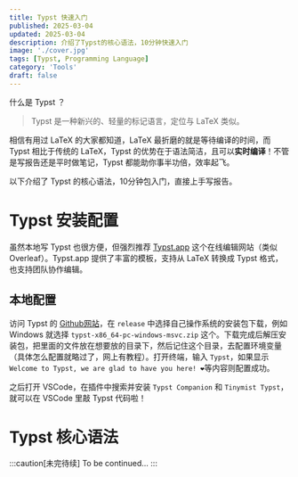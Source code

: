 ```yaml
---
title: Typst 快速入门
published: 2025-03-04
updated: 2025-03-04
description: 介绍了Typst的核心语法，10分钟快速入门
image: './cover.jpg'
tags: [Typst, Programming Language]
category: 'Tools'
draft: false
---
```


什么是 Typst ？

> Typst 是一种新兴的、轻量的标记语言，定位与 LaTeX 类似。

相信有用过 LaTeX 的大家都知道，LaTeX 最折磨的就是等待编译的时间，而 Typst 相比于传统的 LaTeX，Typst 的优势在于语法简洁，且可以**实时编译**！不管是写报告还是平时做笔记，Typst 都能助你事半功倍，效率起飞。

以下介绍了 Typst 的核心语法，10分钟包入门，直接上手写报告。

# Typst 安装配置

虽然本地写 Typst 也很方便，但强烈推荐 [Typst.app](https://typst.app) 这个在线编辑网站（类似Overleaf）。Typst.app 提供了丰富的模板，支持从 LaTeX 转换成 Typst 格式，也支持团队协作编辑。

## 本地配置

访问 Typst 的 [Github网站](https://github.com/typst/typst)，在 `release` 中选择自己操作系统的安装包下载，例如 Windows 就选择 `typst-x86_64-pc-windows-msvc.zip` 这个。下载完成后解压安装包，把里面的文件放在想要放的目录下，然后记住这个目录，去配置环境变量（具体怎么配置就略过了，网上有教程）。打开终端，输入 `Typst`，如果显示`Welcome to Typst, we are glad to have you here! ❤️`等内容则配置成功。

之后打开 VSCode，在插件中搜索并安装 `Typst Companion` 和 `Tinymist Typst`，就可以在 VSCode 里敲 Typst 代码啦！

# Typst 核心语法

:::caution[未完待续]
To be continued...
:::